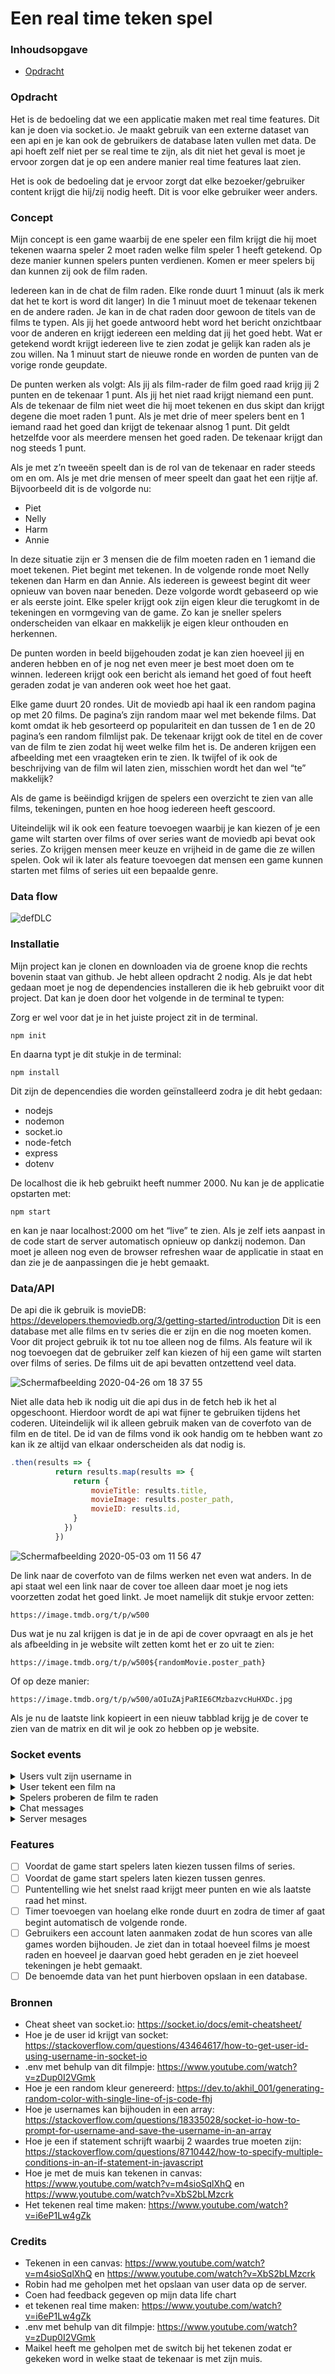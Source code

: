 # Een real time teken spel
### Inhoudsopgave
* [Opdracht](#Opdracht)

### Opdracht
Het is de bedoeling dat we een applicatie maken met real time features. Dit kan je doen via socket.io. Je maakt gebruik van een externe dataset van een api en je kan ook de gebruikers de database laten vullen met data. De api hoeft zelf niet per se real time te zijn, als dit niet het geval is moet je ervoor zorgen dat je op een andere manier real time features laat zien. 

Het is ook de bedoeling dat je ervoor zorgt dat elke bezoeker/gebruiker content krijgt die hij/zij nodig heeft. Dit is voor elke gebruiker weer anders.

### Concept
Mijn concept is een game waarbij de ene speler een film krijgt die hij moet tekenen waarna speler 2 moet raden welke film speler 1 heeft getekend. Op deze manier kunnen spelers punten verdienen. Komen er meer spelers bij dan kunnen zij ook de film raden. 

Iedereen kan in de chat de film raden. Elke ronde duurt 1 minuut (als ik merk dat het te kort is word dit langer) In die 1 minuut moet de tekenaar tekenen en de andere raden. Je kan in de chat raden door gewoon de titels van de films te typen. Als jij het goede antwoord hebt word het bericht onzichtbaar voor de anderen en krijgt iedereen een melding dat jij het goed hebt. Wat er getekend wordt krijgt iedereen live te zien zodat je gelijk kan raden als je zou willen. Na 1 minuut start de nieuwe ronde en worden de punten van de vorige ronde geupdate. 

De punten werken als volgt: Als jij als film-rader de film goed raad krijg jij 2 punten en de tekenaar 1 punt. Als jij het niet raad krijgt niemand een punt. Als de tekenaar de film niet weet die hij moet tekenen en dus skipt dan krijgt degene die moet raden 1 punt. Als je met drie of meer spelers bent en 1 iemand raad het goed dan krijgt de tekenaar alsnog 1 punt. Dit geldt hetzelfde voor als meerdere mensen het goed raden. De tekenaar krijgt dan nog steeds 1 punt. 

Als je met z’n tweeën speelt dan is de rol van de tekenaar en rader steeds om en om. Als je met drie mensen of meer speelt dan gaat het een rijtje af. Bijvoorbeeld dit is de volgorde nu:
- Piet
- Nelly
- Harm
- Annie

In deze situatie zijn er 3 mensen die de film moeten raden en 1 iemand die moet tekenen. Piet begint met tekenen. In de volgende ronde moet Nelly tekenen dan Harm en dan Annie. Als iedereen is geweest begint dit weer opnieuw van boven naar beneden. Deze volgorde wordt gebaseerd op wie er als eerste joint. Elke speler krijgt ook zijn eigen kleur die terugkomt in de tekeningen en vormgeving van de game. Zo kan je sneller spelers onderscheiden van elkaar en makkelijk je eigen kleur onthouden en herkennen. 

De punten worden in beeld bijgehouden zodat je kan zien hoeveel jij en anderen hebben en of je nog net even meer je best moet doen om te winnen. Iedereen krijgt ook een bericht als iemand het goed of fout heeft geraden zodat je van anderen ook weet hoe het gaat. 

Elke game duurt 20 rondes. Uit de moviedb api haal ik een random pagina op met 20 films. De pagina’s zijn random maar wel met bekende films. Dat komt omdat ik heb gesorteerd op populariteit en dan tussen de 1 en de 20 pagina’s een random filmlijst pak. De tekenaar krijgt ook de titel en de cover van de film te zien zodat hij weet welke film het is. De anderen krijgen een afbeelding met een vraagteken erin te zien. Ik twijfel of ik ook de beschrijving van de film wil laten zien, misschien wordt het dan wel “te” makkelijk?

Als de game is beëindigd krijgen de spelers een overzicht te zien van alle films, tekeningen, punten en hoe hoog iedereen heeft gescoord. 

Uiteindelijk wil ik ook een feature toevoegen waarbij je kan kiezen of je een game wilt starten over films of over series want de moviedb api bevat ook series. Zo krijgen mensen meer keuze en vrijheid in de game die ze willen spelen. Ook wil ik later als feature toevoegen dat mensen een game kunnen starten met films of series uit een bepaalde genre. 

### Data flow
![defDLC](https://user-images.githubusercontent.com/45541885/80913494-48b06100-8d45-11ea-9a03-3efc258a113f.png)

### Installatie
Mijn project kan je clonen en downloaden via de groene knop die rechts bovenin staat van github. Je hebt alleen opdracht 2 nodig. Als je dat hebt gedaan moet je nog de dependencies installeren die ik heb gebruikt voor dit project. Dat kan je doen door het volgende in de terminal te typen: 

Zorg er wel voor dat je in het juiste project zit in de terminal. 

```
npm init
```
En daarna typt je dit stukje in de terminal:
```
npm install
```

Dit zijn de depencendies die worden geïnstalleerd zodra je dit hebt gedaan:
- nodejs
- nodemon
- socket.io
- node-fetch
- express
- dotenv

De localhost die ik heb gebruikt heeft nummer 2000. Nu kan je de applicatie opstarten met:
```
npm start
```

en kan je naar localhost:2000 om het “live” te zien. Als je zelf iets aanpast in de code start de server automatisch opnieuw op dankzij nodemon. Dan moet je alleen nog even de browser refreshen waar de applicatie in staat en dan zie je de aanpassingen die je hebt gemaakt. 

### Data/API
De api die ik gebruik is movieDB: https://developers.themoviedb.org/3/getting-started/introduction Dit is een database met alle films en tv series die er zijn en die nog moeten komen. Voor dit project gebruik ik tot nu toe alleen nog de films. Als feature wil ik nog toevoegen dat de gebruiker zelf kan kiezen of hij een game wilt starten over films of series. De films uit de api bevatten ontzettend veel data. 

![Schermafbeelding 2020-04-26 om 18 37 55](https://user-images.githubusercontent.com/45541885/80314046-22dc0700-87ef-11ea-91b0-c813b1956f9a.png)

Niet alle data heb ik nodig uit die api dus in de fetch heb ik het al opgeschoont. Hierdoor wordt de api wat fijner te gebruiken tijdens het coderen. Uiteindelijk wil ik alleen gebruik maken van de coverfoto van de film en de titel. De id van de films vond ik ook handig om te hebben want zo kan ik ze altijd van elkaar onderscheiden als dat nodig is. 

```js
.then(results => {
          return results.map(results => {
              return {
                  movieTitle: results.title,
                  movieImage: results.poster_path,
                  movieID: results.id,
              }
            })
          })
```

![Schermafbeelding 2020-05-03 om 11 56 47](https://user-images.githubusercontent.com/45541885/80913803-beb5c780-8d47-11ea-974f-fa37027263d0.png)

De link naar de coverfoto van de films werken net even wat anders. In de api staat wel een link naar de cover toe alleen daar moet je nog iets voorzetten zodat het goed linkt. Je moet namelijk dit stukje ervoor zetten:
```
https://image.tmdb.org/t/p/w500
```
 Dus wat je nu zal krijgen is dat je in de api de cover opvraagt en als je het als afbeelding in je website wilt zetten komt het er zo uit te zien:
 ```
https://image.tmdb.org/t/p/w500${randomMovie.poster_path}
```
Of op deze manier:
```
https://image.tmdb.org/t/p/w500/aOIuZAjPaRIE6CMzbazvcHuHXDc.jpg
```
Als je nu de laatste link kopieert in een nieuw tabblad krijg je de cover te zien van de matrix en dit wil je ook zo hebben op je website. 


### Socket events 
<details>
<summary>Users vult zijn username in</summary>
          
#### socket.on('start game', async function(id)
          
Zodra een gebruiker op de website komt en zijn username heeft ingevuld wordt deze functie uitgevoerd. Er wordt gekeken of de value van de username niet leeg is, als dat wel zo is wordt de username gezet naar ANONYMOUS. Er wordt ook gekeken of de username niet al bestaat. Stel er is al een username genaamt Piet dan wordt de tweede username die Piet heeft Piet + het nummer van de lengte van de array met gebruikersnamen die meedoen aan de game. Ik wilde er eerst een random getal achter zetten maar ook hier kan het gebeuren dat 2 mensen met dezelfde naam dezelfde nummer krijgen. 

Elke user die meedoet aan de game wordt in een array geplaatst waar de game resultaten en scores bij worden gehouden. Dit ziet er zo uit voor elke user: 
```js
gameResults[userName] = {  
       userId: socket.id,
       wins: 0,
       drawn: [],
     };
```

Zodra er al 1 speler zich aan heeft gemeld wordt er een fetch gedaan naar de api en wordt daaruit data opgevraagd. Dit is dan ook waarom de ‘game start’ async is. De eerste speler die in de game komt heeft de rol van het tekenen. Diegene krijgt de titel en de cover van de film te zien met de opdracht dat diegene het moet tekenen. Ondertussen als er meerdere users binnenkomen krijgen zij het bericht dat zij moeten raden. In code zien die verschillen er zo uit: 

```js
     if(connectedUsers.length === 1){
       apiResults = await getData();
       movieLeftovers = apiResults;
       showMovie(drawingRole);
     } else {
       socket.emit('player role', `player role guesser`)
     }
     socket.emit('server message', `Welcome ${userName}!`);
     socket.broadcast.emit('server message', `${userName} joined the game!`);
```

In de functie showMovie heb ik dit stukje code erin die er daadwerkelijk voor zorgt dat de film data bij diegene komt die mag tekenen. Hiervoor moet je wel de id gebruiken van de users die socket zelf genereert voor jou. Dit werkt bijvoorbeeld niet met een username. 

```js
io.to(playerDrawId).emit('player role', currantMovieTitle, currantMovieCover);
```

OP de client wordt er gekeken welke data wie krijgt. Dat heb ik opgelost met een if else zodat ik voor beide partijen deze functie kon combineren omdat degene die moet tekenen ook het bericht krijgt die eigenlijk alleen naar degenen moeten gaan die moeten raden. 

```js
socket.on('player role', function(currantMovieTitle, currantMovieCover){
   if(currantMovieTitle === 'player role guesser'){
       const movieImages = document.getElementById('movielist');
       movieImages.insertAdjacentHTML("beforeend", `<h2>Guess the movie in the chat</h2>`)
       movieImages.insertAdjacentHTML("beforeend", `<p>The first one who guess the movie right wins this round! So be quick</p>`)
       movieImages.insertAdjacentHTML("beforeend", `<img src="https://lh3.googleusercontent.com/proxy/2holoyWbQotj033yGIjGiTE_uiEJ9w6geWd8Ksosm_lMtP3alNLxCidD3CAofyQucLAyQCyw89Dd91nuOgnYWEstnGB7aC_pVHoGBROdlA4d6Ljv58qVmX19v-ecp5Se" alt="Cover image of a questionmark" >`)
   } else {
       const movieImages = document.getElementById('movielist');
       movieImages.insertAdjacentHTML("beforeend", `<h1>Draw this movie:</h1>`)
       movieImages.insertAdjacentHTML("beforeend", `<h2>${currantMovieTitle}</h2>`)
       movieImages.insertAdjacentHTML("beforeend", `<p>Tip: if you don't know the movie, draw the poster</p>`)
       movieImages.insertAdjacentHTML("beforeend", `<img src="https://image.tmdb.org/t/p/w500${currantMovieCover}" alt="Cover image of the movie: ${currantMovieTitle}" >`)
   }
})
```

</details>

<details>
<summary>User tekent een film na</summary>
         
#### socket.on('mouseMoving', function(data)
      
Om ervoor te zorgen dat het tekenen live te zien is moest ik de data die wordt gemaakt tijdens het tekenen doorsturen naar de server en die data weer doorsturen naar andere spelers. 

Vanuit de client stuurde ik de data naar de server. Dit zit er in de data die ik mee stuur: 
```js
 
       let data = {
           mouseValue,
           x: e.offsetX,
           y: e.offsetY
       }
```
De mouseValue had ik nodig om later op de server te kunnen zien of de muis waarmee er getekend wordt start of stopt met tekenen of dat het bezig is. 

Vervolgens stuur ik deze data naar de server. Dat doe ik op 2 punten. Wanneer een gebruiker bezig is met tekenen (dus de muis ingedrukt heeft en lijnen maakt op het canvas) en wanneer de gebruiker is gestopt met tekenen (dus wanneer de muis los gelaten is). Dit zit in 2 aparte functions op de client. In de stopInteract en in de putPoint function. 

```
socket.emit('mouseMoving', data);
```

Vervolgens wordt de ‘mouseMoving’ functie op de server aangeroepen. Daarin word met een switch gekeken in welke state het tekenen is (dat zit in de data.mouseValue). Voor elke state is er een case en in die case wordt de data van het tekenen doorgestuurd naar de andere spelers. Dat ziet er in de code zo uit: 
```js
switch(data.mouseValue){
       case 'start':
         let startPositionX = data.x;
         let startPositionY = data.y;
         socket.broadcast.emit('mouseStart', startPositionX, startPositionY, randomColor);
 
         break;
 
       case 'dragging':
         let dragPositionX = data.x;
         let dragPositionY = data.y;
         socket.broadcast.emit('mouseMoving', dragPositionX, dragPositionY, randomColor);
 
         break;
 
       case 'stop':
         let stopPositionX = data.x;
         let stopPositionY = data.y;
         socket.broadcast.emit('mouseStop', stopPositionX, stopPositionY);
 
         break;
 
         default:
       return false
       break;
       }
```

Als deze data weer naar de client wordt gestuurd worden daar de benodigde function aangeroepen.

```js
socket.on('mouseMoving', whileDragging);
socket.on('mouseStop', stop);
socket.on('mouseStart', start);
``` 

Op deze manier worden de tekeningen doorgestuurd naar de andere users. Het is eigenlijk meer dat de data van het tekenen wordt doorgestuurd naar de andere users en dat het in hun canvas opnieuw wordt getekend. 

</details>

<details>
<summary>Spelers proberen de film te raden</summary>
          
#### socket.on('chat message', function)
          
In de chat functie wordt bij elk bericht die wordt verstuurd gekeken of daar het antwoord tussen zit van de film titel. Eerst wordt het bericht en de titel van de film omgezet naar hoofdletters zodat daar geen problemen in kunnen zitten. Vervolgens word er met deze if statement gekeken of de username van degene die raad niet overeenkomt met degene die aan het tekenen is. Dan moet ook het bericht overeenkomen met de titel.
```js
if(drawPlayer !== userName && msgUpper === movieTitleUpper)
```

Als deze twee allebei true zijn krijgt degene die raad 1 punt en komt de titel van de film in een array te staan van degene die het moest tekenen. 
```js
    let setPoint = gameResults[userName].wins++;
       const setMovieTitle = gameResults[drawPlayer].drawn;
       setMovieTitle.push(currantMovieTitle);
```

Als een van de twee false is wordt het bericht gewoon verzonden naar de andere users. 

```js
       io.emit('chat message', `${userName}: ${msg}`, randomColor);
```

Ik wil ook nog een statement maken dat als de users die moest tekenen de titel in de chat zegt dat de ronde dan is afgelopen en dat niemand punten krijgt. Dat is misschien niet de netste oplossing maar voor nu wel de snelste. 

</details>

<details>
<summary>Chat messages</summary>
          
#### io.emit('chat message', `${userName}: ${msg}`, randomColor);

Chatberichten worden van de client naar de server gestuurd. Daar word gecheckt of het antwoord (de titel van de film) er in zit en zo niet dan wordt het bericht gewoon verstuurd naar iedereen. 

Iedereen heeft zijn eigen kleur als hij/zij meedoet aan de game. Die wordt al gegenereerd zodra je op de website komt. Deze kleur wordt onder andere gebruikt voor bij het tekenen. Dan herkennen mensen sneller en beter wie welke rol heeft. Ook wordt deze kleur meegestuurd met de chatberichten. Dat is de randomColor die je misschien al in de titel zag. 

```js
io.emit('chat message', `${userName}: ${msg}`, randomColor);
```

In de client wordt er een border omheen geplaatst met die kleur. Deze kleur krijgt iedereen te zien ook jij als verstuurder van het bericht. 
```js
socket.on('chat message', function(msg, randomColor, gameResults){
   console.log(gameResults)
   const messages = document.getElementById("messages");
   messages.insertAdjacentHTML("beforeend", `<li class="chatMSG" style="border: 5px solid ${randomColor};" >${msg}</li>`)
});
```
</details>

<details>
<summary>Server mesages</summary>

#### socket.emit('server message', `Welcome ${userName}!`);

Hier zijn alle server messages op een rij die ik gebruik. Deze zitten op verschillende plekken in mijn code maar om het overzichtelijk te houden heb ik ze even onder elkaar gezet. 

Als iemand inlogt krijgt diegene in de chat een welkomstberichtje. Andere zien weer een ander bericht met andere tekst erin. Ik vond het leuk om dit zo te doen omdat je het wat persoonlijker kan maken voor degene die net binnen is gekomen.

Zodra iemand de titel goed heeft geraden krijg je dat ook in de chat te zien. In principe is dat overbodig omdat iedereen ook een pop-up ziet met de film en wie het heeft geraden. Het bericht in de chat kun je dan niet meer lezen. Alleen als de pop-up weer weg is, willen gebruikers het misschien nog terug lezen of nog even weten welke film het nu was. Daarom heb ik alsnog ervoor gekozen om ook dit naar de client te sturen ook al hebben ze er niet direct wat aan. 

Daarna stuur ik ook een bericht als een user de game verlaat. Dit stuur ik naar iedereen in de game behalve degene die weggaat want hij/zij zal dat bericht niet meer lezen en dan is het ook niet zo handig of nodig om dat bericht ook naar hem/haar te sturen. 

```js
socket.emit('server message', `Welcome ${userName}!`);
socket.broadcast.emit('server message', `${userName} joined the game!`);
io.emit('server message', `${userName} guessed the movie! It was: ${movieTitleUpper}`);
socket.broadcast.emit('server message', `${userName} has left the game!`);
```
</details>


### Features
- [ ] Voordat de game start spelers laten kiezen tussen films of series.
- [ ] Voordat de game start spelers laten kiezen tussen genres.
- [ ] Puntentelling wie het snelst raad krijgt meer punten en wie als laatste raad het minst.
- [ ] Timer toevoegen van hoelang elke ronde duurt en zodra de timer af gaat begint automatisch de volgende ronde. 
- [ ] Gebruikers een account laten aanmaken zodat de hun scores van alle games worden bijhouden. Je ziet dan in totaal hoeveel films je moest raden en hoeveel je daarvan goed hebt geraden en je ziet hoeveel tekeningen je hebt gemaakt. 
- [ ] De benoemde data van het punt hierboven opslaan in een database.

### Bronnen
- Cheat sheet van socket.io: https://socket.io/docs/emit-cheatsheet/
- Hoe je de user id krijgt van socket: https://stackoverflow.com/questions/43464617/how-to-get-user-id-using-username-in-socket-io
- .env met behulp van dit filmpje: https://www.youtube.com/watch?v=zDup0I2VGmk
- Hoe je een random kleur genereerd: https://dev.to/akhil_001/generating-random-color-with-single-line-of-js-code-fhj
- Hoe je usernames kan bijhouden in een array: https://stackoverflow.com/questions/18335028/socket-io-how-to-prompt-for-username-and-save-the-username-in-an-array
- Hoe je een if statement schrijft waarbij 2 waardes true moeten zijn: https://stackoverflow.com/questions/8710442/how-to-specify-multiple-conditions-in-an-if-statement-in-javascript
- Hoe je met de muis kan tekenen in canvas: https://www.youtube.com/watch?v=m4sioSqlXhQ en https://www.youtube.com/watch?v=XbS2bLMzcrk
- Het tekenen real time maken: https://www.youtube.com/watch?v=i6eP1Lw4gZk

### Credits
- Tekenen in een canvas: https://www.youtube.com/watch?v=m4sioSqlXhQ en https://www.youtube.com/watch?v=XbS2bLMzcrk
- Robin had me geholpen met het opslaan van user data op de server. 
- Coen had feedback gegeven op mijn data life chart
- et tekenen real time maken: https://www.youtube.com/watch?v=i6eP1Lw4gZk
- .env met behulp van dit filmpje: https://www.youtube.com/watch?v=zDup0I2VGmk
- Maikel heeft me geholpen met de switch bij het tekenen zodat er gekeken word in welke staat de tekenaar is met zijn muis. 
